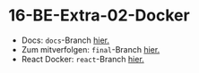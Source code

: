 # 16-BE-Extra-02-Docker

-   Docs: `docs`-Branch [hier.](https://github.com/WD-23-D10-A/16-BE-Extra-02-Docker/tree/docs)
-   Zum mitverfolgen: `final`-Branch [hier.](https://github.com/WD-23-D10-A/16-BE-Extra-02-Docker/tree/final)
-   React Docker: `react`-Branch [hier.](https://github.com/WD-23-D10-A/16-BE-Extra-02-Docker/tree/react)